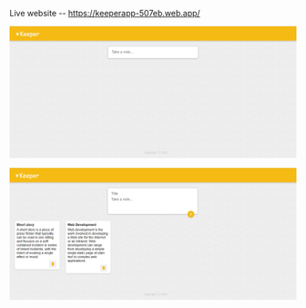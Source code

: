 Live website -- https://keeperapp-507eb.web.app/

![Test Image 1](keeper1.png)

![Test Image 1](keeper2.png)
